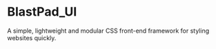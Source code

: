 # BlastPad_UI
A simple, lightweight and modular CSS front-end framework for styling websites quickly.
